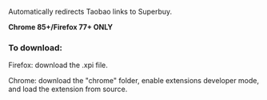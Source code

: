 Automatically redirects Taobao links to Superbuy.

**Chrome 85+/Firefox 77+ ONLY**

### To download:

Firefox: download the .xpi file.

Chrome: download the "chrome" folder, enable extensions developer mode, and load the extension from source.
